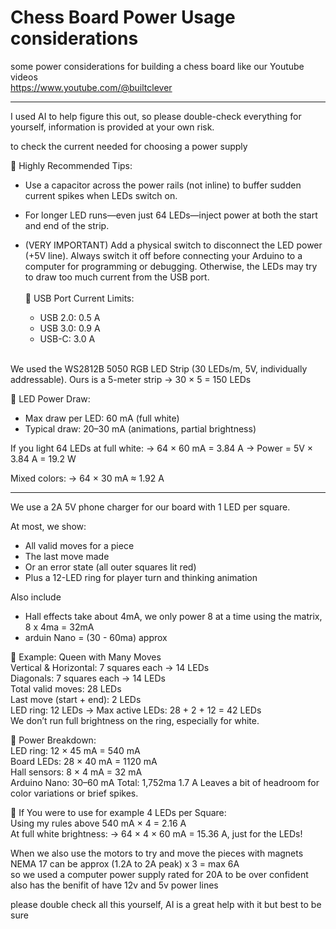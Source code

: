 # Chess Board Power Usage considerations
some power considerations for building a chess board like our Youtube videos  
https://www.youtube.com/@builtclever
<hr>
I used AI to help figure this out, so please double-check everything for yourself, information is provided at your own risk.

to check the current needed for choosing a power supply

🔧 Highly Recommended Tips:
* Use a capacitor across the power rails (not inline) to buffer sudden current spikes when LEDs switch on.

* For longer LED runs—even just 64 LEDs—inject power at both the start and end of the strip.

* (VERY IMPORTANT) Add a physical switch to disconnect the LED power (+5V line). Always switch it off before connecting your Arduino to a computer for programming or debugging. Otherwise, the LEDs may try to draw too much current from the USB port.  
 <br />🔌 USB Port Current Limits:
  - USB 2.0: 0.5 A
  - USB 3.0: 0.9 A
  - USB-C: 3.0 A
<br/>
We used the WS2812B 5050 RGB LED Strip (30 LEDs/m, 5V, individually addressable). Ours is a 5-meter strip → 30 × 5 = 150 LEDs

🔋 LED Power Draw:
* Max draw per LED: 60 mA (full white)
* Typical draw: 20–30 mA (animations, partial brightness)

If you light 64 LEDs at full white: 
→ 64 × 60 mA = 3.84 A 
→ Power = 5V × 3.84 A = 19.2 W

Mixed colors: 
→ 64 × 30 mA ≈ 1.92 A
<hr>
We use a 2A 5V phone charger for our board with 1 LED per square.

At most, we show:
* All valid moves for a piece
* The last move made
* Or an error state (all outer squares lit red)
* Plus a 12-LED ring for player turn and thinking animation

Also include
* Hall effects take about 4mA, we only power 8 at a time using the matrix, 8 x 4ma = 32mA
* arduin Nano = (30 - 60ma) approx

🧠 Example: Queen with Many Moves  
 Vertical & Horizontal: 7 squares each → 14 LEDs  
 Diagonals: 7 squares each → 14 LEDs  
 Total valid moves: 28 LEDs  
 Last move (start + end): 2 LEDs  
 LED ring: 12 LEDs → Max active LEDs: 28 + 2 + 12 = 42 LEDs  
 We don’t run full brightness on the ring, especially for white.  

🔋 Power Breakdown:  
LED ring: 12 × 45 mA = 540 mA  
Board LEDs: 28 × 40 mA = 1120 mA  
Hall sensors: 8 × 4 mA = 32 mA  
Arduino Nano: 30–60 mA 
Total: 1,752ma  1.7 A
Leaves a bit of headroom for color variations or brief spikes.  

🧮 If You were to use for example 4 LEDs per Square:  
Using my rules above 540 mA × 4 = 2.16 A   
At full white brightness: → 64 × 4 × 60 mA = 15.36 A, just for the LEDs!    

When we also use the motors to try and move the pieces with magnets  
NEMA 17 can be approx (1.2A to 2A peak) x 3 = max 6A  
so we used a computer power supply rated for 20A to be over confident  
also has the benifit of have 12v and 5v power lines  

please double check all this yourself, 
AI is a great help with it but best to be sure

